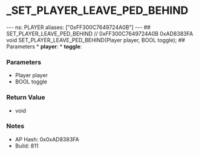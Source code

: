 # _SET_PLAYER_LEAVE_PED_BEHIND

--- ns: PLAYER aliases: ["0xFF300C7649724A0B"] --- ## SET_PLAYER_LEAVE_PED_BEHIND  // 0xFF300C7649724A0B 0xAD8383FA void SET_PLAYER_LEAVE_PED_BEHIND(Player player, BOOL toggle);  ## Parameters * **player**: * **toggle**:

### Parameters
* Player player
* BOOL toggle

### Return Value
* void

### Notes
* AP Hash: 0x0xAD8383FA
* Build: 811

